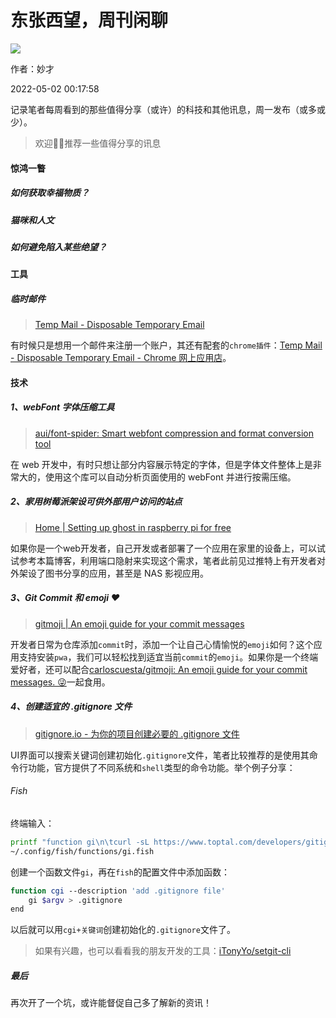 # 东张西望，周刊闲聊

![](https://images.unsplash.com/photo-1552313655-80e406e98dca?ixlib=rb-1.2.1&ixid=MnwxMjA3fDB8MHxwaG90by1wYWdlfHx8fGVufDB8fHx8&auto=format&fit=crop&w=2370&q=80)

作者：妙才

2022-05-02 00:17:58

记录笔者每周看到的那些值得分享（或许）的科技和其他讯息，周一发布（或多或少）。

> 欢迎👏🏻推荐一些值得分享的讯息

#### 惊鸿一瞥

##### 如何获取幸福物质？



##### 猫咪和人文



##### 如何避免陷入某些绝望？





#### 工具

##### 临时邮件

> [Temp Mail - Disposable Temporary Email](https://temp-mail.org/en/)

有时候只是想用一个邮件来注册一个账户，其还有配套的`chrome插件`：[Temp Mail - Disposable Temporary Email - Chrome 网上应用店](https://chrome.google.com/webstore/detail/temp-mail-disposable-temp/inojafojbhdpnehkhhfjalgjjobnhomj)。



#### 技术

##### 1、webFont 字体压缩工具 

> [aui/font-spider: Smart webfont compression and format conversion tool](https://github.com/aui/font-spider)

在 web 开发中，有时只想让部分内容展示特定的字体，但是字体文件整体上是非常大的，使用这个库可以自动分析页面使用的 webFont 并进行按需压缩。



##### 2、家用树莓派架设可供外部用户访问的站点

> [Home | Setting up ghost in raspberry pi for free](https://viggy28.dev/article/setting-up-ghost-in-raspberry-pi-for-free/)

如果你是一个web开发者，自己开发或者部署了一个应用在家里的设备上，可以试试参考本篇博客，利用端口隐射来实现这个需求，笔者此前见过推特上有开发者对外架设了图书分享的应用，甚至是 NAS 影视应用。



##### 3、Git Commit 和 emoji ❤️

> [gitmoji | An emoji guide for your commit messages](https://gitmoji.dev/)

开发者日常为仓库添加`commit`时，添加一个让自己心情愉悦的`emoji`如何？这个应用支持安装`pwa`，我们可以轻松找到适宜当前`commit`的`emoji`。如果你是一个终端爱好者，还可以配合[carloscuesta/gitmoji: An emoji guide for your commit messages. 😜](https://github.com/carloscuesta/gitmoji)一起食用。



##### 4、创建适宜的 .gitignore 文件

> [gitignore.io - 为你的项目创建必要的 .gitignore 文件](https://www.toptal.com/developers/gitignore)

UI界面可以搜索关键词创建初始化`.gitignore`文件，笔者比较推荐的是使用其命令行功能，官方提供了不同系统和`shell`类型的命令功能。举个例子分享：

###### Fish

终端输入：

```bash
printf "function gi\n\tcurl -sL https://www.toptal.com/developers/gitignore/api/\$argv\nend\n" > \
~/.config/fish/functions/gi.fish
```

创建一个函数文件`gi`，再在`fish`的配置文件中添加函数：

```bash
function cgi --description 'add .gitignore file'
	gi $argv > .gitignore
end
```

以后就可以用`cgi+关键词`创建初始化的`.gitignore`文件了。

> 如果有兴趣，也可以看看我的朋友开发的工具：[iTonyYo/setgit-cli](https://github.com/iTonyYo/setgit-cli)



##### 最后

再次开了一个坑，或许能督促自己多了解新的资讯！
